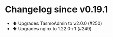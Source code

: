 # Changelog since v0.19.1
- ⬆️ Upgrades TasmoAdmin to v2.0.0 (#250) 
- ⬆️ Upgrades nginx to 1.22.0-r1 (#249) 
